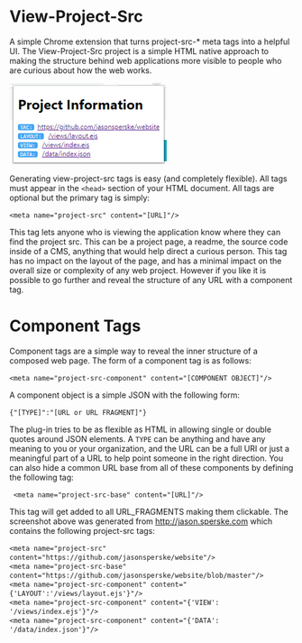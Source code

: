 # View-Project-Src
A simple Chrome extension that turns project-src-* meta tags into a helpful UI. The View-Project-Src project is a simple HTML native approach to making the structure behind web applications more visible to people who are curious about how the web works.

![Image of popup generated by extension](view-project-src.png)

Generating view-project-src tags is easy (and completely flexible).  All tags must appear in the `<head>` section of your HTML document.  All tags are optional but the primary tag is simply:

    <meta name="project-src" content="[URL]"/>

This tag lets anyone who is viewing the application know where they can find the project src.  This can be a project page, a readme, the source code inside of a CMS, anything that would help direct a curious person.  This tag has no impact on the layout of the page, and has a minimal impact on the overall size or complexity of any web project.  However if you like it is possible to go further and reveal the structure of any URL with a component tag.

Component Tags
==============

Component tags are a simple way to reveal the inner structure of a composed web page.  The form of a component tag is as follows:

    <meta name="project-src-component" content="[COMPONENT OBJECT]"/>

A component object is a simple JSON with the following form:

    {"[TYPE]":"[URL or URL FRAGMENT]"}

The plug-in tries to be as flexible as HTML in allowing single or double quotes around JSON elements.  A `TYPE` can be anything and have any meaning to you or your organization, and the URL can be a full URI or just a meaningful part of a URL to help point someone in the right direction.  You can also hide a common URL base from all of these components by defining the following tag:

     <meta name="project-src-base" content="[URL]"/>

This tag will get added to all URL_FRAGMENTS making them clickable.  The screenshot above was generated from http://jason.sperske.com which contains the following project-src tags:

    <meta name="project-src" content="https://github.com/jasonsperske/website"/>
    <meta name="project-src-base" content="https://github.com/jasonsperske/website/blob/master"/>
    <meta name="project-src-component" content="{'LAYOUT':'/views/layout.ejs'}"/>
    <meta name="project-src-component" content="{'VIEW': '/views/index.ejs'}"/>
    <meta name="project-src-component" content="{'DATA': '/data/index.json'}"/>

